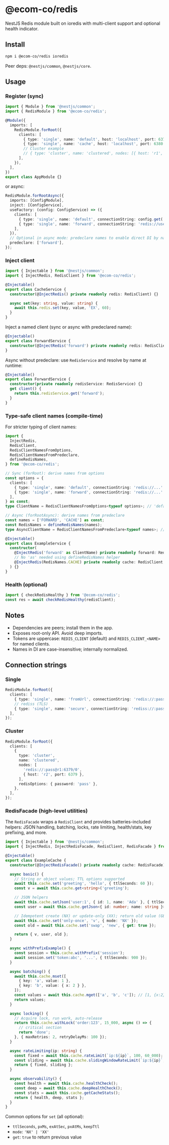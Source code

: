 # @ecom-co/redis

NestJS Redis module built on ioredis with multi-client support and optional health indicator.

## Install

```bash
npm i @ecom-co/redis ioredis
```

Peer deps: `@nestjs/common`, `@nestjs/core`.

## Usage

### Register (sync)

```ts
import { Module } from '@nestjs/common';
import { RedisModule } from '@ecom-co/redis';

@Module({
  imports: [
    RedisModule.forRoot({
      clients: [
        { type: 'single', name: 'default', host: 'localhost', port: 6379 },
        { type: 'single', name: 'cache', host: 'localhost', port: 6380 },
        // Cluster example
        // { type: 'cluster', name: 'clustered', nodes: [{ host: 'r1', port: 6379 }, { host: 'r2', port: 6379 }] },
      ],
    }),
  ],
})
export class AppModule {}
```

or async:

```ts
RedisModule.forRootAsync({
  imports: [ConfigModule],
  inject: [ConfigService],
  useFactory: (config: ConfigService) => ({
    clients: [
      { type: 'single', name: 'default', connectionString: config.get('REDIS_URL') },
      { type: 'single', name: 'forward', connectionString: 'redis://user:pass@host:6379' },
    ],
  }),
  // Optional in async mode: predeclare names to enable direct DI by name
  predeclare: ['forward'],
});
```

### Inject client

```ts
import { Injectable } from '@nestjs/common';
import { InjectRedis, RedisClient } from '@ecom-co/redis';

@Injectable()
export class CacheService {
  constructor(@InjectRedis() private readonly redis: RedisClient) {}

  async set(key: string, value: string) {
    await this.redis.set(key, value, 'EX', 60);
  }
}
```

Inject a named client (sync or async with predeclared name):

```ts
@Injectable()
export class ForwardService {
  constructor(@InjectRedis('forward') private readonly redis: RedisClient) {}
}
```

Async without predeclare: use `RedisService` and resolve by name at runtime:

```ts
@Injectable()
export class ForwardService {
  constructor(private readonly redisService: RedisService) {}
  get client() {
    return this.redisService.get('forward');
  }
}
```

### Type-safe client names (compile-time)

For stricter typing of client names:

```ts
import {
  InjectRedis,
  RedisClient,
  RedisClientNamesFromOptions,
  RedisClientNamesFromPredeclare,
  defineRedisNames,
} from '@ecom-co/redis';

// Sync (forRoot): derive names from options
const options = {
  clients: [
    { type: 'single', name: 'default', connectionString: 'redis://...' },
    { type: 'single', name: 'forward', connectionString: 'redis://...' },
  ],
} as const;
type ClientName = RedisClientNamesFromOptions<typeof options>; // 'default' | 'forward'

// Async (forRootAsync): derive names from predeclare
const names = ['FORWARD', 'CACHE'] as const;
const RedisNames = defineRedisNames(names);
type AsyncClientName = RedisClientNamesFromPredeclare<typeof names>; // 'default' | 'forward' | 'cache'

@Injectable()
export class ExampleService {
  constructor(
    @InjectRedis('forward' as ClientName) private readonly forward: RedisClient,
    // No 'as' needed using defineRedisNames helper
    @InjectRedis(RedisNames.CACHE) private readonly cache: RedisClient,
  ) {}
}
```

### Health (optional)

```ts
import { checkRedisHealthy } from '@ecom-co/redis';
const res = await checkRedisHealthy(redisClient);
```

## Notes
- Dependencies are peers; install them in the app.
- Exposes root-only API. Avoid deep imports.
- Tokens are uppercase: `REDIS_CLIENT` (default) and `REDIS_CLIENT_<NAME>` for named clients.
- Names in DI are case-insensitive; internally normalized.

## Connection strings

### Single
```ts
RedisModule.forRoot({
  clients: [
    { type: 'single', name: 'fromUrl', connectionString: 'redis://:pass@localhost:6379/0' },
    // rediss (TLS)
    { type: 'single', name: 'secure', connectionString: 'rediss://:pass@your-host:6380/0', tls: {} },
  ],
});
```

### Cluster
```ts
RedisModule.forRoot({
  clients: [
    {
      type: 'cluster',
      name: 'clustered',
      nodes: [
        'redis://:pass@r1:6379/0',
        { host: 'r2', port: 6379 },
      ],
      redisOptions: { password: 'pass' },
    },
  ],
});
```


### RedisFacade (high-level utilities)

The `RedisFacade` wraps a `RedisClient` and provides batteries-included helpers: JSON handling, batching, locks, rate limiting, health/stats, key prefixing, and more.

```ts
import { Injectable } from '@nestjs/common';
import { InjectRedis, InjectRedisFacade, RedisClient, RedisFacade } from '@ecom-co/redis';

@Injectable()
export class ExampleCache {
  constructor(@InjectRedisFacade() private readonly cache: RedisFacade) {}

  async basic() {
    // String or object values; TTL options supported
    await this.cache.set('greeting', 'hello', { ttlSeconds: 60 });
    const v = await this.cache.get<string>('greeting');

    // JSON helpers
    await this.cache.setJson('user:1', { id: 1, name: 'Ada' }, { ttlSeconds: 300 });
    const user = await this.cache.getJson<{ id: number; name: string }>('user:1');

    // Idempotent create (NX) or update-only (XX); return old value (GET)
    await this.cache.set('only-once', 'v', { mode: 'NX' });
    const old = await this.cache.set('swap', 'new', { get: true });

    return { v, user, old };
  }

  async withPrefixExample() {
    const session = this.cache.withPrefix('session');
    await session.set('token:abc', '...', { ttlSeconds: 900 });
  }

  async batching() {
    await this.cache.mset([
      { key: 'a', value: 1 },
      { key: 'b', value: { x: 2 } },
    ]);
    const values = await this.cache.mget(['a', 'b', 'c']); // [1, {x:2}, null]
    return values;
  }

  async locking() {
    // Acquire lock, run work, auto-release
    return this.cache.withLock('order:123', 15_000, async () => {
      // critical section
      return 'done';
    }, { maxRetries: 2, retryDelayMs: 100 });
  }

  async rateLimiting(ip: string) {
    const fixed = await this.cache.rateLimit(`ip:${ip}`, 100, 60_000);
    const sliding = await this.cache.slidingWindowRateLimit(`ip:${ip}`, 100, 60_000);
    return { fixed, sliding };
  }

  async observability() {
    const health = await this.cache.healthCheck();
    const deep = await this.cache.deepHealthCheck();
    const stats = await this.cache.getCacheStats();
    return { health, deep, stats };
  }
}
```

Common options for `set` (all optional):
- `ttlSeconds`, `pxMs`, `exAtSec`, `pxAtMs`, `keepTtl`
- `mode`: `'NX' | 'XX'`
- `get`: `true` to return previous value

